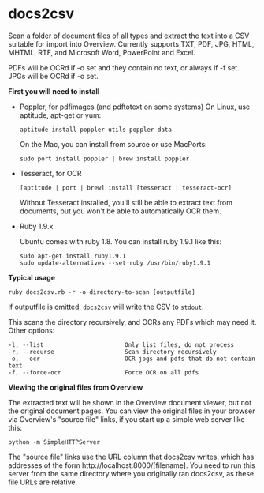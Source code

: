 docs2csv
========

Scan a folder of document files of all types and extract the text into a CSV suitable for import into Overview. Currently supports TXT, PDF, JPG, HTML, MHTML, RTF, and Microsoft Word, PowerPoint and Excel.

PDFs will be OCRd if -o set and they contain no text, or always if -f set. 
JPGs will be OCRd if -o set.

**First you will need to install**
  - Poppler, for pdfimages (and pdftotext on some systems)
    On Linux, use aptitude, apt-get or yum:

    ```aptitude install poppler-utils poppler-data```

    On the Mac, you can install from source or use MacPorts:

    ```sudo port install poppler | brew install poppler```

  - Tesseract, for OCR

    ```[aptitude | port | brew] install [tesseract | tesseract-ocr]```

    Without Tesseract installed, you'll still be able to extract text from documents, but you won't be able to automatically OCR them.

  - Ruby 1.9.x

    Ubuntu comes with ruby 1.8. You can install ruby 1.9.1 like this:

        sudo apt-get install ruby1.9.1
        sudo update-alternatives --set ruby /usr/bin/ruby1.9.1

**Typical usage** 

    ruby docs2csv.rb -r -o directory-to-scan [outputfile]

If outputfile is omitted, `docs2csv` will write the CSV to `stdout`.
    
This scans the directory recursively, and OCRs any PDFs which may need it. Other options:

    -l, --list                       Only list files, do not process
    -r, --recurse                    Scan directory recursively
    -o, --ocr                        OCR jpgs and pdfs that do not contain text
    -f, --force-ocr                  Force OCR on all pdfs


**Viewing the original files from Overview**

The extracted text will be shown in the Overview document viewer, but not the original document pages. You can view the original files in your browser via Overview's "source file" links, if you start up a simple web server like this:

    python -m SimpleHTTPServer

The "source file" links use the URL column that docs2csv writes, which has addresses of the form  http://localhost:8000/[filename]. You need to run this server from the same directory where you originally ran docs2csv, as these file URLs are relative.

